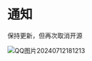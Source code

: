 # 通知

保持更新，但再次取消开源

![QQ图片20240712181213](https://github.com/user-attachments/assets/a117f5f5-6880-462f-a924-b4333b72450a)
